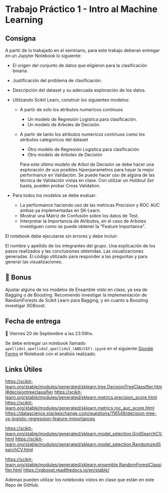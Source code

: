 # Trabajo Práctico 1 - Intro al Machine Learning

## Consigna

A partir de lo trabajado en el seminario, para este trabajo deberan entregar en un Jupyter Notebook lo siguiente:

- El origen del conjunto de datos que eligieron para la clasificación binaria.
- Justificación del problema de clasificación.
- Descripción del dataset y su adecuada exploración de los datos.

- Utilizando Scikit Learn, construir los siguientes modelos:

  - A partir de solo los atributos numericos continuos

    - Un modelo de Regresión Logistica para clasificación.
    - Un modelo de Arboles de Decisión.
  
  - A partir de tanto los atributos numericos continuos como los atributos categoricos del dataset

    - Otro modelo de Regresión Logistica para clasificación
    - Otro modelo de Arboles de Decisión

    Para este último modelo de Arbol de Decisión se debe hacer una exploración de sus posibles hiperparametros para hayar la mejor performance en Validación. Se puede hacer uso de algúna de las técnica de Validación vistas en clase. Con utilizar un _Holdout Set_ basta, pueden probar Cross Validation.

- Para todos los modelos se debe evaluar:
  - La performance haciendo uso de las metricas Precision y ROC AUC ambas ya implementadas en SK-Learn.
  - Mostrar una Matriz de Confusión sobre los datos de Test.
  - Interpretar la Importancia de Atributos, en el caso de Arboles investiguen como se puede obtener la "Feature Importance".

El notebook debe ejecutarse sin errores y debe incluir:

El nombre y apellido de los integrantes del grupo.
Una explicación de los pasos realizados y las conclusiones obtenidas.
Las visualizaciones generadas.
El código utilizado para responder a las preguntas y para generar las visualizaciones.

## 🔋 Bonus

Ajustar algúno de los modelos de Ensamble visto en clase, ya sea de Bagging o de Boosting. 
Recomiendo investigar la implementación de RandomForests de Scikit Learn para Bagging, y en cuanto a Boosting investigar XGBoost.

## Fecha de entrega

📅 Viernes 20 de Septiembre a las 23:59hs.

Se debe entregar un notebook llamado `apellido1_apellido2_apellido3_(ABD/CEF).ipynb` en el siguiente [Google Forms](https://forms.gle/uojD9eTPsn2XyQ1A6) el Notebook con el análisis realizado.

## Links Útiles

https://scikit-learn.org/stable/modules/generated/sklearn.tree.DecisionTreeClassifier.html#decisiontreeclassifier
https://scikit-learn.org/stable/modules/generated/sklearn.metrics.precision_score.html
https://scikit-learn.org/stable/modules/generated/sklearn.metrics.roc_auc_score.html
https://datascience.stackexchange.com/questions/116549/decision-tree-vs-logistic-regression-feature-importances

https://scikit-learn.org/stable/modules/generated/sklearn.model_selection.GridSearchCV.html
https://scikit-learn.org/stable/modules/generated/sklearn.model_selection.RandomizedSearchCV.html

https://scikit-learn.org/stable/modules/generated/sklearn.ensemble.RandomForestClassifier.html
https://xgboost.readthedocs.io/en/stable/

Ademas pueden utilizar los notebooks vistos en clase que están en este Repo de GitHub.
